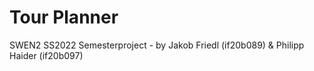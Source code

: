 # Tour Planner

SWEN2 SS2022 Semesterproject - by Jakob Friedl (if20b089) & Philipp Haider (if20b097)
